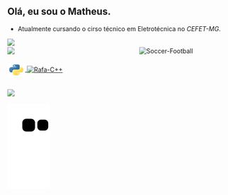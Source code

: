## Olá, eu sou o Matheus.
- Atualmente cursando o cirso técnico em Eletrotécnica no *CEFET-MG*.

<div>
  <a href="https://github.com/rafaballerini">
  <img height="180em" src="https://github-readme-stats.vercel.app/api?username=Matheusrammos&show_icons=true&icon_color=c70059&title_color=c70059&theme=dark&include_all_commits=true&count_private=true"/>
</div>

<div>
  <img height="107em" src="https://github-readme-stats.vercel.app/api/top-langs/?username=Matheusrammos&title_color=c70059&theme=dark&layout=compact"/>
  <img align="right" alt="Soccer-Football" height="105" width="206" src="https://media1.tenor.com/m/dvt7LAzj8iQAAAAd/soccer-football.gif">
</div>
    
<div style="display: inline_block"><br>
  <img align="center" alt="Rafa-Python" height="30" width="40" src="https://raw.githubusercontent.com/devicons/devicon/master/icons/python/python-original.svg">
  <img align="center" alt="Rafa-C++" height="30" width="40" src="https://cdn.jsdelivr.net/gh/devicons/devicon@latest/icons/cplusplus/cplusplus-original.svg">
</div>


  ##
 
<div> 
  <a href = "mailto:contato@rafaballerini.tech"><img src="https://img.shields.io/badge/-Gmail-%23333?style=for-the-badge&logo=gmail&logoColor=white" target="_blank"></a>

  ![Snake animation](https://github.com/rafaballerini/rafaballerini/blob/output/github-contribution-grid-snake.svg)
 
</div>

